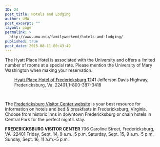```yaml
---
ID: 24
post_title: Hotels and Lodging
author: UMW
post_excerpt: ""
layout: page
permalink: >
  http://www.umw.edu/familyweekend/hotels-and-lodging/
published: true
post_date: 2015-08-11 00:43:49
---
```

The Hyatt Place Hotel is associated with the University and offers a limited number of rooms at a special rate. Please mention the University of Mary Washington when making your reservation.
<p style="padding-left: 30px"><a href="http://hyattplacefredericksburg.com">Hyatt Place Hotel of Fredericksburg
</a>1241 Jefferson Davis Highway, Fredericksburg, Va. 22401<a href="http://hyattplacefredericksburg.com">
</a>1-800-387-3418</p>
&nbsp;

The <a href="http://visitfred.com">Fredericksburg Visitor Center website</a> is your best resource for information on hotels and bed &amp; breakfasts in Fredericksburg, Virginia. Choose from historic inns in downtown Fredericksburg or chain hotels in Central Park for the perfect night’s stay.

<strong>FREDERICKSBURG VISITOR CENTER</strong>
706 Caroline Street, Fredericksburg, VA  22401
Friday, Sept. 14, 9 a.m.–5 p.m.
Saturday, Sept. 15, 9 a.m.–5 p.m.
Sunday, Sept. 16, 11 a.m.–5 p.m.

&nbsp;